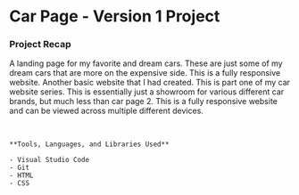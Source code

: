 # Car Page - Version 1 Project

### Project Recap

A landing page for my favorite and dream cars. These are just some of my dream cars that are more on the expensive side. This is a fully responsive website. 
Another basic website that I had created.  This is part one of my car website series. This is essentially just a showroom for various different car brands, but much less than car page 2. 
This is a fully responsive website and can be viewed across multiple different devices.

<br>

```
**Tools, Languages, and Libraries Used**

- Visual Studio Code
- Git
- HTML
- CSS
```
